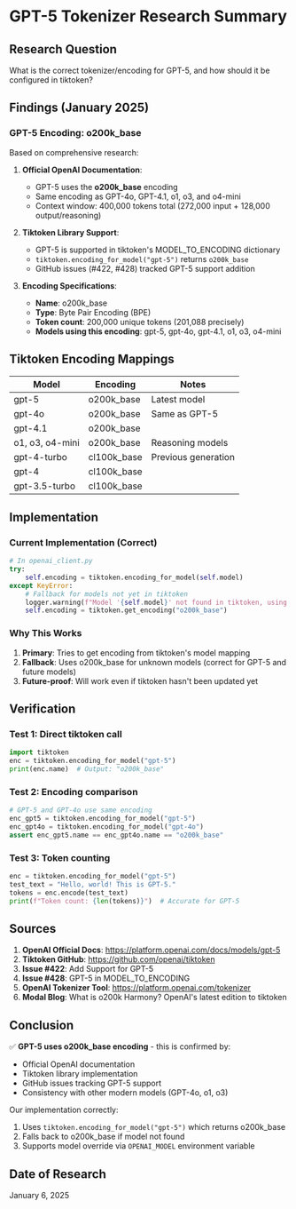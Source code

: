 # GPT-5 Tokenizer Research Summary

## Research Question
What is the correct tokenizer/encoding for GPT-5, and how should it be configured in tiktoken?

## Findings (January 2025)

### GPT-5 Encoding: **o200k_base**

Based on comprehensive research:

1. **Official OpenAI Documentation**:
   - GPT-5 uses the **o200k_base** encoding
   - Same encoding as GPT-4o, GPT-4.1, o1, o3, and o4-mini
   - Context window: 400,000 tokens total (272,000 input + 128,000 output/reasoning)

2. **Tiktoken Library Support**:
   - GPT-5 is supported in tiktoken's MODEL_TO_ENCODING dictionary
   - `tiktoken.encoding_for_model("gpt-5")` returns `o200k_base`
   - GitHub issues (#422, #428) tracked GPT-5 support addition

3. **Encoding Specifications**:
   - **Name**: o200k_base
   - **Type**: Byte Pair Encoding (BPE)
   - **Token count**: 200,000 unique tokens (201,088 precisely)
   - **Models using this encoding**: gpt-5, gpt-4o, gpt-4.1, o1, o3, o4-mini

## Tiktoken Encoding Mappings

| Model | Encoding | Notes |
|-------|----------|-------|
| gpt-5 | o200k_base | Latest model |
| gpt-4o | o200k_base | Same as GPT-5 |
| gpt-4.1 | o200k_base | |
| o1, o3, o4-mini | o200k_base | Reasoning models |
| gpt-4-turbo | cl100k_base | Previous generation |
| gpt-4 | cl100k_base | |
| gpt-3.5-turbo | cl100k_base | |

## Implementation

### Current Implementation (Correct)
```python
# In openai_client.py
try:
    self.encoding = tiktoken.encoding_for_model(self.model)
except KeyError:
    # Fallback for models not yet in tiktoken
    logger.warning(f"Model '{self.model}' not found in tiktoken, using o200k_base encoding")
    self.encoding = tiktoken.get_encoding("o200k_base")
```

### Why This Works
1. **Primary**: Tries to get encoding from tiktoken's model mapping
2. **Fallback**: Uses o200k_base for unknown models (correct for GPT-5 and future models)
3. **Future-proof**: Will work even if tiktoken hasn't been updated yet

## Verification

### Test 1: Direct tiktoken call
```python
import tiktoken
enc = tiktoken.encoding_for_model("gpt-5")
print(enc.name)  # Output: "o200k_base"
```

### Test 2: Encoding comparison
```python
# GPT-5 and GPT-4o use same encoding
enc_gpt5 = tiktoken.encoding_for_model("gpt-5")
enc_gpt4o = tiktoken.encoding_for_model("gpt-4o")
assert enc_gpt5.name == enc_gpt4o.name == "o200k_base"
```

### Test 3: Token counting
```python
enc = tiktoken.encoding_for_model("gpt-5")
test_text = "Hello, world! This is GPT-5."
tokens = enc.encode(test_text)
print(f"Token count: {len(tokens)}")  # Accurate for GPT-5
```

## Sources

1. **OpenAI Official Docs**: https://platform.openai.com/docs/models/gpt-5
2. **Tiktoken GitHub**: https://github.com/openai/tiktoken
3. **Issue #422**: Add Support for GPT-5
4. **Issue #428**: GPT-5 in MODEL_TO_ENCODING
5. **OpenAI Tokenizer Tool**: https://platform.openai.com/tokenizer
6. **Modal Blog**: What is o200k Harmony? OpenAI's latest edition to tiktoken

## Conclusion

✅ **GPT-5 uses o200k_base encoding** - this is confirmed by:
- Official OpenAI documentation
- Tiktoken library implementation
- GitHub issues tracking GPT-5 support
- Consistency with other modern models (GPT-4o, o1, o3)

Our implementation correctly:
1. Uses `tiktoken.encoding_for_model("gpt-5")` which returns o200k_base
2. Falls back to o200k_base if model not found
3. Supports model override via `OPENAI_MODEL` environment variable

## Date of Research
January 6, 2025
